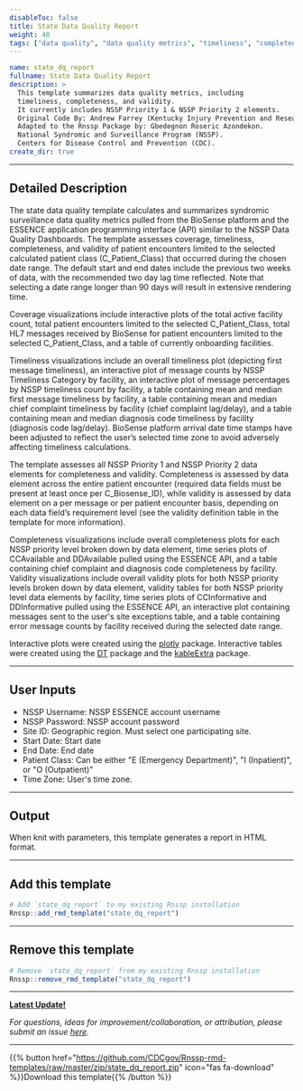 ```yaml
---
disableToc: false
title: State Data Quality Report
weight: 40
tags: ["data quality", "data quality metrics", "timeliness", "completeness", "validity", "NSSP priority elements"] 
---
```


```yaml
name: state_dq_report
fullname: State Data Quality Report
description: >
  This template summarizes data quality metrics, including 
  timeliness, completeness, and validity. 
  It currently includes NSSP Priority 1 & NSSP Priority 2 elements.
  Original Code By: Andrew Farrey (Kentucky Injury Prevention and Research Center).
  Adapted to the Rnssp Package by: Gbedegnon Roseric Azondekon. 
  National Syndromic and Surveillance Program (NSSP). 
  Centers for Disease Control and Prevention (CDC).  
create_dir: true
```
---
## Detailed Description

The state data quality template calculates and summarizes syndromic surveillance data quality metrics pulled from the BioSense platform and the ESSENCE application programming interface (API) similar to the NSSP Data Quality Dashboards. The template assesses coverage, timeliness, completeness, and validity of patient encounters limited to the selected calculated patient class (C_Patient_Class) that occurred during the chosen date range. The default start and end dates include the previous two weeks of data, with the recommended two day lag time reflected. Note that selecting a date range longer than 90 days will result in extensive rendering time. 

Coverage visualizations include interactive plots of the total active facility count, total patient encounters limited to the selected C_Patient_Class, total HL7 messages received by BioSense for patient encounters limited to the selected C_Patient_Class, and a table of currently onboarding facilities.

Timeliness visualizations include an overall timeliness plot (depicting first message timeliness), an interactive plot of message counts by NSSP Timeliness Category by facility, an interactive plot of message percentages by NSSP timeliness count by facility, a table containing mean and median first message timeliness by facility, a table containing mean and median chief complaint timeliness by facility (chief complaint lag/delay), and a table containing mean and median diagnosis code timeliness by facility (diagnosis code lag/delay). BioSense platform arrival date time stamps have been adjusted to reflect the user’s selected time zone to avoid adversely affecting timeliness calculations.

The template assesses all NSSP Priority 1 and NSSP Priority 2 data elements for completeness and validity. Completeness is assessed by data element across the entire patient encounter (required data fields must be present at least once per C_Biosense_ID), while validity is assessed by data element on a per message or per patient encounter basis, depending on each data field’s requirement level (see the validity definition table in the template for more information). 

Completeness visualizations include overall completeness plots for each NSSP priority level broken down by data element, time series plots of CCAvailable and DDAvailable pulled using the ESSENCE API, and a table containing chief complaint and diagnosis code completeness by facility. Validity visualizations include overall validity plots for both NSSP priority levels broken down by data element, validity tables for both NSSP priority level data elements by facility, time series plots of CCInformative and DDInformative pulled using the ESSENCE API, an interactive plot containing messages sent to the user's site exceptions table, and a table containing error message counts by facility received during the selected date range.

Interactive plots were created using the [plotly](https://plotly.com/r/) package. Interactive tables were created using the [DT](https://rstudio.github.io/DT/) package and the [kableExtra](https://cran.r-project.org/web/packages/kableExtra/vignettes/awesome_table_in_html.html) package.

---
## User Inputs

* NSSP Username: NSSP ESSENCE account username
* NSSP Password: NSSP account password
* Site ID: Geographic region. Must select one participating site. 
* Start Date: Start date
* End Date: End date
* Patient Class: Can be either "E (Emergency Department)", "I (Inpatient)", or "O (Outpatient)"
* Time Zone: User's time zone.

---
## Output

When knit with parameters, this template generates a report in HTML format.

---
## Add this template

```r
# Add `state_dq_report` to my existing Rnssp installation
Rnssp::add_rmd_template("state_dq_report")
```
---
## Remove this template

```r
# Remove `state_dq_report` from my existing Rnssp installation
Rnssp::remove_rmd_template("state_dq_report")
```

---
[**Latest Update!**](https://cdcgov.github.io/Rnssp-rmd-templates/changelogs/#state-data-quality-report-template-state_dq_report)

*For questions, ideas for improvement/collaboration, or attribution, please submit an issue [here](https://github.com/CDCgov/Rnssp-rmd-templates/issues).*

---
{{% button href="https://github.com/CDCgov/Rnssp-rmd-templates/raw/master/zip/state_dq_report.zip" icon="fas fa-download" %}}Download this template{{% /button %}}
